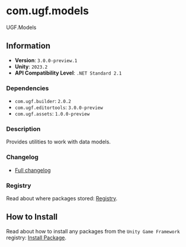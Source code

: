 # com.ugf.models

UGF.Models

## Information

- **Version**: `3.0.0-preview.1`
- **Unity**: `2023.2`
- **API Compatibility Level**: `.NET Standard 2.1`

### Dependencies

- `com.ugf.builder`: `2.0.2`
- `com.ugf.editortools`: `3.0.0-preview`
- `com.ugf.assets`: `1.0.0-preview`


### Description

Provides utilities to work with data models.

### Changelog

- [Full changelog](changelog.md)

### Registry

Read about where packages stored: [Registry](https://github.com/unity-game-framework/organization/blob/main/docs/registry.md).

## How to Install

Read about how to install any packages from the `Unity Game Framework` registry: [Install Package](https://github.com/unity-game-framework/organization/blob/main/docs/install-packages.md).
